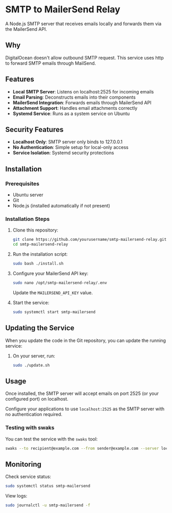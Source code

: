 # SMTP to MailerSend Relay

A Node.js SMTP server that receives emails locally and forwards them via the MailerSend API.

## Why

DigitalOcean doesn't allow outbound SMTP request. This service uses http to forward SMTP emails through MailSend.

## Features

- **Local SMTP Server**: Listens on localhost:2525 for incoming emails
- **Email Parsing**: Deconstructs emails into their components
- **MailerSend Integration**: Forwards emails through MailerSend API
- **Attachment Support**: Handles email attachments correctly
- **Systemd Service**: Runs as a system service on Ubuntu

## Security Features

- **Localhost Only**: SMTP server only binds to 127.0.0.1
- **No Authentication**: Simple setup for local-only access
- **Service Isolation**: Systemd security protections

## Installation

### Prerequisites

- Ubuntu server
- Git
- Node.js (installed automatically if not present)

### Installation Steps

1. Clone this repository:
   ```bash
   git clone https://github.com/yourusername/smtp-mailersend-relay.git
   cd smtp-mailersend-relay
   ```

2. Run the installation script:
   ```bash
   sudo bash ./install.sh
   ```

3. Configure your MailerSend API key:
   ```bash
   sudo nano /opt/smtp-mailersend-relay/.env
   ```
   Update the `MAILERSEND_API_KEY` value.

4. Start the service:
   ```bash
   sudo systemctl start smtp-mailersend
   ```

## Updating the Service

When you update the code in the Git repository, you can update the running service:

1. On your server, run:
   ```bash
   sudo ./update.sh
   ```

## Usage

Once installed, the SMTP server will accept emails on port 2525 (or your configured port) on localhost.

Configure your applications to use `localhost:2525` as the SMTP server with no authentication required.

### Testing with swaks

You can test the service with the `swaks` tool:

```bash
swaks --to recipient@example.com --from sender@example.com --server localhost --port 2525 --body "Test email body"
```

## Monitoring

Check service status:
```bash
sudo systemctl status smtp-mailersend
```

View logs:
```bash
sudo journalctl -u smtp-mailersend -f
```